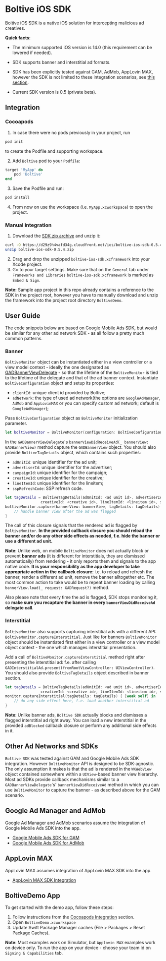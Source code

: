 # Boltive iOS SDK

Boltive iOS SDK is a native iOS solution for intercepting malicious ad creatives.

**Quick facts:**

- The minimum supported iOS version is 14.0 (this requirement can be lowered if needed).

- SDK supports banner and interstitial ad formats. 

- SDK has been explicitly tested against GAM, AdMob, AppLovin MAX, however the SDK is not limited to these integration scenarios, see [this section](https://github.com/ad-lightning/ios-sdk-sample-app#other-ad-networks-and-sdks).

- Current SDK version is 0.5 (private beta).

## Integration

### Cocoapods
1. In case there were no pods previously in your project, run
```sh
pod init
```
to create the Podfile and supporting workspace.  

2. Add `Boltive` pod to your `Podfile`: 
```ruby
target 'MyApp' do 
    pod 'Boltive'
end
```
3. Save the Podfile and run:
```sh
pod install
``` 

4. From now on use the workspace (i.e. `MyApp.xcworkspace`) to open the project.

### Manual integration

1. Download the [SDK zip archive](https://d29z9h4vafd34g.cloudfront.net/ios/boltive-ios-sdk-0.5.4.zip) and unzip it:
```sh
curl -O https://d29z9h4vafd34g.cloudfront.net/ios/boltive-ios-sdk-0.5.4.zip
unzip boltive-ios-sdk-0.5.4.zip
```
2. Drag and drop the unzipped `boltive-ios-sdk.xcframework` into your Xcode project.
3. Go to your target settings. Make sure that on the `General` tab under `Frameworks and Libraries` `boltive-ios-sdk.xcframework` is marked as `Embed & Sign`. 

**Note:** Sample app project in this repo already contains a reference to the SDK in the project root, however you have to manually download and unzip the framework into the project root directory `BoltiveDemo`.

## User Guide

The code snippets below are based on Google Mobile Ads SDK, but would be similar for any other ad network SDK - as all follow a pretty much common patterns.

### Banner 

`BoltiveMonitor` object can be instantiated either in a view controller or a view model context - ideally the one designated as [GADBannerViewDelegate](https://developers.google.com/ad-manager/mobile-ads-sdk/ios/api/reference/Protocols/GADBannerViewDelegate) - so that the lifetime of the `BoltiveMonitor` is tied to the lifetime of the delegate and that of the ad banner context.
Instantiate `BoltiveConfiguration` object and setup its properties: 
- `clientId`: unique client id provided by Boltive;
- `adNetwork`: the type of used ad network(the options are `GoogleAdManager`, `AdMob` and `AppLovinMAX` or you can specify custom ad network; default is `GoogleAdManager`);

Pass `BoltiveConfiguration` object as `BoltiveMonitor` initialization parameter. 
```swift
let boltiveMonitor = BoltiveMonitor(configuration: BoltiveConfiguration(clientId: "<your client id>", adUnitId: "<your ad unit id>", adNetwork: .GoogleAdManager))
```

In the `GADBannerViewDelegate`'s `bannerViewDidReceiveAd(_ bannerView: GADBannerView)` method capture the `GADBannerView` object. You should also provide `BoltiveTagDetails` object, which contains such properties: 
- `adUnitId`: unique identifier for the ad unit;
- `advertiserId`: unique identifier for the advertiser;
- `campaignId`: unique identifier for the campaign;
- `creativeId`: unique identifier for the creative;
- `lineItemId`: unique identifier for the lineitem;
- `sspRefreshCode`: SSP refresh code. 

```swift
let tagDetails = BoltiveTagDetails(adUnitId: <ad unit id>, advertiserId: <advertiser id>, campaignId: <campaign id>,
                creativeId: <creative id>, lineItemId: <lineitem id>, sspRefreshCode: <SSP refresh code>)
boltiveMonitor.capture(bannerView: bannerView, tagDetails: tagDetails) { bannerView in
    // handle banner view after the ad was flagged
}
```

The call of this closure signals that the rendered ad is flagged by `BoltiveMonitor`. **In the provided callback closure you should reload the banner and/or do any other side effects as needed, f.e. hide the banner or use a different ad unit.**

**Note**: Unlike web, on mobile `BoltiveMonitor` does not actually block or prevent **banner ads** (it is different for interstitials, they are dismissed automatically) from rendering - it only reports them and signals to the app native code.  **It is your responsibility as the app developer to take appropriate action in the callback closure**: i.e. to reload and refresh the banner, render a different ad unit, remove the banner alltogether etc.  The most common action to take would be to repeat banner loading by calling `bannerView.load(_ request: GADRequest?)` method.  

Also please note that every time the ad is flagged, SDK stops monitoring it, so **make sure you recapture the banner in every `bannerViewDidReceiveAd` delegate call**.

### Interstitial

`BoltiveMonitor` also supports capturing interstitial ads with a different API: `BoltiveMonitor.captureInterstitial`.  Just like for banners `BoltiveMonitor` object should be instantiated first either in a view controller or a view model object context - the one which manages interstitial presentation.

Add a call of `BoltiveMonitor.captureInterstitial` method right after presenting the interstitial ad: f.e. after calling `GADInterstitialAd.present(fromRootViewController: UIViewController)`. You should also provide `BoltiveTagDetails` object described in banner section.

```swift
let tagDetails = BoltiveTagDetails(adUnitId: <ad unit id>, advertiserId: <advertiser id>, campaignId: <campaign id>,
                creativeId: <creative id>, lineItemId: <lineitem id>, sspRefreshCode: <SSP refresh code>)
monitor.captureInterstitial(tagDetails: tagDetails) { [weak self] in
    // do any side effect here, f.e. load another interstitial ad
}
```

**Note**: Unlike banner ads, `Boltive SDK` actually blocks and dismisses a flagged interstitial ad right away.  You can load a new interstitial in the provided `adBlocked` callback closure or perform any additional side effects in it.

## Other Ad Networks and SDKs

`Boltive SDK` was tested against GAM and Google Mobile Ads SDK integration.  However `BoltiveMonitor` API is designed to be SDK-agnostic.  The only assumption it makes is that the ad is rendered in the `WKWebView` object contained somewhere within a `UIView`-based banner view hierarchy.  Most ad SDKs provide callback mechanisms similar to a `GADBannerViewDelegate`'s' `bannerViewDidReceiveAd` method in which you can use `BoltiveMonitor` to capture the banner - as described above for the GAM scenario.

## Google Ad Manager and AdMob

Google Ad Manager and AdMob scenarios assume the integration of Google Mobile Ads SDK into the app.

- [Google Mobile Ads SDK for GAM](https://developers.google.com/ad-manager/mobile-ads-sdk/ios/quick-start)
- [Google Mobile Ads SDK for AdMob](https://developers.google.com/admob/ios/quick-start)

## AppLovin MAX 

AppLovin MAX assumes integration of AppLovin MAX SDK into the app.

- [AppLovin MAX SDK Integration](https://dash.applovin.com/documentation/mediation/ios/getting-started/integration)

## BoltiveDemo App 

To get started with the demo app, follow these steps:

1. Follow instructions from the [Cocoapods Integration](https://github.com/ad-lightning/ios-sdk-sample-app#cocoapods) section. 
2. Open `BoltiveDemo.xcworkspace`
3. Update Swift Package Manager caches (File > Packages > Reset Package Caches). 

**Note**: Most examples work on Simulator, but `Applovin MAX` examples work on device only. To run the app on your device - choose your team id on `Signing & Capabilities` tab.
